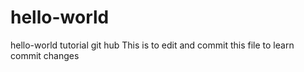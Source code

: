 # hello-world
hello-world tutorial git hub
This is to edit and commit this file to learn commit changes
